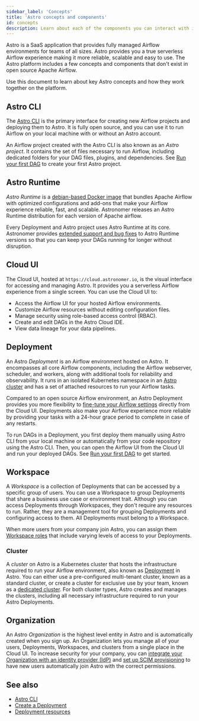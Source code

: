 ```yaml
---
sidebar_label: 'Concepts'
title: 'Astro concepts and components'
id: concepts
description: Learn about each of the components you can interact with in Astro.
---
```


Astro is a SaaS application that provides fully managed Airflow environments for teams of all sizes. Astro provides you a true serverless Airflow experience making it more reliable, scalable and easy to use. The Astro platform includes a few concepts and components that don't exist in open source Apache Airflow. 

Use this document to learn about key Astro concepts and how they work together on the platform.

## Astro CLI

The [Astro CLI](cli/overview.md) is the primary interface for creating new Airflow projects and deploying them to Astro. It is fully open source, and you can use it to run Airflow on your local machine with or without an Astro account.

An Airflow project created with the Astro CLI is also known as an _Astro project_. It contains the set of files necessary to run Airflow, including dedicated folders for your DAG files, plugins, and dependencies. See [Run your first DAG](create-first-dag.md) to create your first Astro project.

## Astro Runtime

_Astro Runtime_ is a [debian-based Docker image](https://quay.io/repository/astronomer/astro-runtime) that bundles Apache Airflow with optimized configurations and add-ons that make your Airflow experience reliable, fast, and scalable. Astronomer releases an Astro Runtime distribution for each version of Apache airflow.

Every Deployment and Astro project uses Astro Runtime at its core. Astronomer provides [extended support and bug fixes](runtime-version-lifecycle-policy.md) to Astro Runtime versions so that you can keep your DAGs running for longer without disruption. 

## Cloud UI

The Cloud UI, hosted at `https://cloud.astronomer.io`, is the visual interface for accessing and managing Astro. It provides you a serverless Airflow experience from a single screen. You can use the Cloud UI to:

- Access the Airflow UI for your hosted Airflow environments.
- Customize Airflow resources without editing configuration files.
- Manage security using role-based access control (RBAC).
- Create and edit DAGs in the Astro Cloud IDE.
- View data lineage for your data pipelines.

## Deployment

An Astro _Deployment_ is an Airflow environment hosted on Astro. It encompasses all core Airflow components, including the Airflow webserver, scheduler, and workers, along with additional tools for reliability and observability. It runs in an isolated Kubernetes namespace in an [Astro cluster](#cluster) and has a set of attached resources to run your Airflow tasks.

Compared to an open source Airflow environment, an Astro Deployment provides you more flexibility to [fine-tune your Airflow settings](configure-deployment-resources.md) directly from the Cloud UI. Deployments also make your Airflow experience more reliable by providing your tasks with a 24-hour grace period to complete in case of any restarts.

To run DAGs in a Deployment, you first deploy them manually using Astro CLI from your local machine or automatically from your code repository using the Astro CLI. Then, you can open the Airflow UI from the Cloud UI and run your deployed DAGs. See [Run your first DAG](create-first-dag.md) to get started.

## Workspace

A _Workspace_ is a collection of Deployments that can be accessed by a specific group of users. You can use a Workspace to group Deployments that share a business use case or environment trait. Although you can access Deployments through Workspaces, they don't require any resources to run. Rather, they are a management tool for grouping Deployments and configuring access to them. All Deployments must belong to a Workspace. 

When more users from your company join Astro, you can assign them [Workspace roles](user-permissions.md#workspace-roles) that include varying levels of access to your Deployments.

### Cluster

A _cluster_ on Astro is a Kubernetes cluster that hosts the infrastructure required to run your Airflow environment, also known as [Deployment](#deployment) in Astro. You can either use a pre-configured multi-tenant cluster, known as a standard cluster, or create a cluster for exclusive use by your team, known as a [dedicated cluster](create-dedicated-cluster.md). For both cluster types, Astro creates and manages the clusters, including all necessary infrastructure required to run your Astro Deployments. 

## Organization

An Astro _Organization_ is the highest level entity in Astro and is automatically created when you sign up. An Organization lets you manage all of your users, Deployments, Workspaces, and clusters from a single place in the Cloud UI. To increase security for your company, you can [integrate your Organization with an identity provider (IdP)](configure-idp.md) and [set up SCIM provisioning](set-up-scim-provisioning.md) to have new users automatically join Astro with the correct permissions. 

## See also

- [Astro CLI](cli/overview.md)
- [Create a Deployment](create-deployment.md)
- [Deployment resources](resource-reference-hosted.md)

